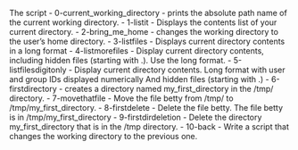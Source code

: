 The script - 0-current_working_directory - prints the absolute path name of the current working directory.
           - 1-listit - Displays the contents list of your current directory.
           - 2-bring_me_home - changes the working directory to the user’s home directory.
           - 3-listfiles - Displays current directory contents in a long format
           - 4-listmorefiles - Display current directory contents, including hidden files (starting with .). Use the long format.
           - 5-listfilesdigitonly - Display current directory contents. Long format with user and group IDs displayed
             numerically And hidden files (starting with .)
           - 6-firstdirectory - creates a directory named my_first_directory in the /tmp/ directory.
	   - 7-movethatfile - Move the file betty from /tmp/ to /tmp/my_first_directory.
	   - 8-firstdelete - Delete the file betty. The file betty is in /tmp/my_first_directory
	   - 9-firstdirdeletion - Delete the directory my_first_directory that is in the /tmp directory.
	   - 10-back - Write a script that changes the working directory to the previous one.